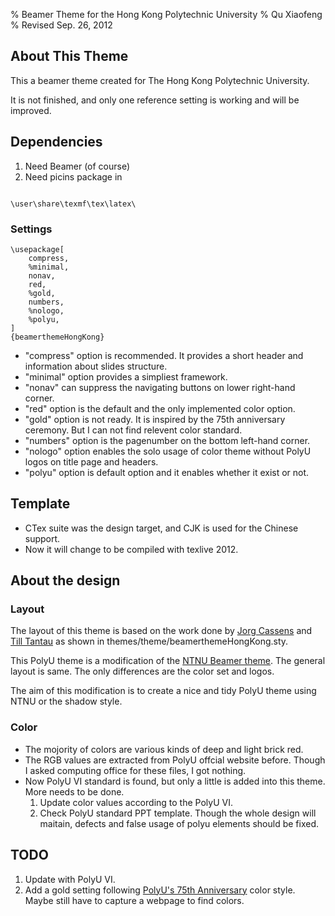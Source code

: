 % Beamer Theme for the Hong Kong Polytechnic University
% Qu Xiaofeng
% Revised Sep. 26, 2012

## About This Theme

This a beamer theme created for The Hong Kong Polytechnic University.

It is not finished, and only one reference setting is working and will be improved.

## Dependencies

1. Need Beamer (of course)
2. Need picins package in 
~~~~{#picins .c}

\user\share\texmf\tex\latex\

~~~~~~~~~



### Settings

~~~{#theme .tex}
\usepackage[
    compress,
    %minimal,
    nonav,
    red,
    %gold,
    numbers,
    %nologo,
    %polyu,
]
{beamerthemeHongKong}
~~~~~~

+ "compress" option is recommended. It provides a short header and information about slides structure.
+ "minimal" option provides a simpliest framework.
+ "nonav" can suppress the navigating buttons on lower right-hand corner.
+ "red" option is the default and the only implemented color option.
+ "gold" option is not ready. It is inspired by the 75th anniversary ceremony. But I can not find relevent color standard.
+ "numbers" option is the pagenumber on the bottom left-hand corner.
+ "nologo" option enables the solo usage of color theme without PolyU logos on title page and headers.
+ "polyu" option is default option and it enables whether it exist or not.


## Template

+ CTex suite was the design target, and CJK is used for the Chinese support.
+ Now it will change to be compiled with texlive 2012.

## About the design

### Layout

The layout of this theme is based on the work done by [Jorg Cassens](http://cassens.org/) and [Till Tantau](http://www.tcs.uni-luebeck.de/mitarbeiter/tantau/) as shown in themes/theme/beamerthemeHongKong.sty.

This PolyU theme is a modification of the [NTNU Beamer theme](http://story.idi.ntnu.no/~cassens/blog/archives/39-A-Beamer-theme-for-NTNU.html). The general layout is same. The only differences are the color set and logos.

The aim of this modification is to create a nice and tidy PolyU theme using NTNU or the shadow style.

### Color

+ The mojority of colors are various kinds of deep and light brick red.
+ The RGB values are extracted from PolyU offcial website before. Though I asked computing office for these files, I got nothing.
+ Now PolyU VI standard is found, but only a little is added into this theme. More needs to be done.
  1. Update color values according to the PolyU VI.
  2. Check PolyU standard PPT template. Though the whole design will maitain, defects and false usage of polyu elements should be fixed.

## TODO

1. Update with PolyU VI.
2. Add a gold setting following [PolyU's 75th Anniversary](http://75.polyu.hk/) color style. Maybe still have to capture a webpage to find colors.

